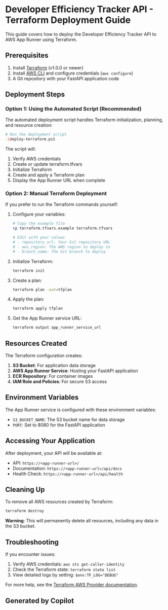 # Developer Efficiency Tracker API - Terraform Deployment Guide

This guide covers how to deploy the Developer Efficiency Tracker API to AWS App Runner using Terraform.

## Prerequisites

1. Install [Terraform](https://www.terraform.io/downloads.html) (v1.0.0 or newer)
2. Install [AWS CLI](https://aws.amazon.com/cli/) and configure credentials (`aws configure`)
3. A Git repository with your FastAPI application code

## Deployment Steps

### Option 1: Using the Automated Script (Recommended)

The automated deployment script handles Terraform initialization, planning, and resource creation:

```bash
# Run the deployment script
.\deploy-terraform.ps1
```

The script will:
1. Verify AWS credentials
2. Create or update terraform.tfvars
3. Initialize Terraform
4. Create and apply a Terraform plan
5. Display the App Runner URL when complete

### Option 2: Manual Terraform Deployment

If you prefer to run the Terraform commands yourself:

1. Configure your variables:
   ```bash
   # Copy the example file
   cp terraform.tfvars.example terraform.tfvars
   
   # Edit with your values
   # - repository_url: Your Git repository URL
   # - aws_region: The AWS region to deploy to
   # - branch_name: The Git branch to deploy
   ```

2. Initialize Terraform:
   ```bash
   terraform init
   ```

3. Create a plan:
   ```bash
   terraform plan -out=tfplan
   ```

4. Apply the plan:
   ```bash
   terraform apply tfplan
   ```

5. Get the App Runner service URL:
   ```bash
   terraform output app_runner_service_url
   ```

## Resources Created

The Terraform configuration creates:

1. **S3 Bucket**: For application data storage
2. **AWS App Runner Service**: Hosting your FastAPI application
3. **ECR Repository**: For container images
4. **IAM Role and Policies**: For secure S3 access

## Environment Variables

The App Runner service is configured with these environment variables:
- `S3_BUCKET_NAME`: The S3 bucket name for data storage
- `PORT`: Set to 8080 for the FastAPI application

## Accessing Your Application

After deployment, your API will be available at:
- API: `https://<app-runner-url>/`
- Documentation: `https://<app-runner-url>/api/docs`
- Health Check: `https://<app-runner-url>/api/health`

## Cleaning Up

To remove all AWS resources created by Terraform:

```bash
terraform destroy
```

**Warning**: This will permanently delete all resources, including any data in the S3 bucket.

## Troubleshooting

If you encounter issues:

1. Verify AWS credentials: `aws sts get-caller-identity`
2. Check the Terraform state: `terraform state list`
3. View detailed logs by setting: `$env:TF_LOG="DEBUG"`

For more help, see the [Terraform AWS Provider documentation](https://registry.terraform.io/providers/hashicorp/aws/latest/docs).

## Generated by Copilot
